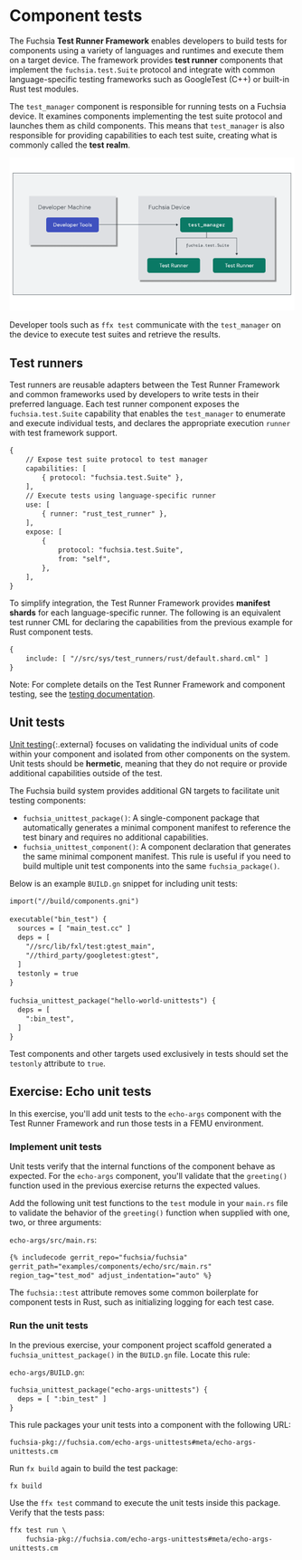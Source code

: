 # Component tests

The Fuchsia **Test Runner Framework** enables developers to build tests for
components using a variety of languages and runtimes and execute them on a
target device. The framework provides **test runner** components that implement
the `fuchsia.test.Suite` protocol and integrate with common language-specific
testing frameworks such as GoogleTest (C++) or built-in Rust test modules.

The `test_manager` component is responsible for running tests on a Fuchsia
device. It examines components implementing the test suite protocol and launches
them as child components. This means that `test_manager` is also responsible for
providing capabilities to each test suite, creating what is commonly called the
**test realm**.

![test execution on a Fuchsia device](images/test-realm.png)

Developer tools such as `ffx test` communicate with the `test_manager` on the
device to execute test suites and retrieve the results.

## Test runners

Test runners are reusable adapters between the Test Runner Framework and common
frameworks used by developers to write tests in their preferred
language. Each test runner component exposes the `fuchsia.test.Suite` capability
that enables the `test_manager` to enumerate and execute individual tests, and
declares the appropriate execution `runner` with test framework support.

```json5
{
    // Expose test suite protocol to test manager
    capabilities: [
        { protocol: "fuchsia.test.Suite" },
    ],
    // Execute tests using language-specific runner
    use: [
        { runner: "rust_test_runner" },
    ],
    expose: [
        {
            protocol: "fuchsia.test.Suite",
            from: "self",
        },
    ],
}
```


To simplify integration, the Test Runner Framework provides **manifest shards**
for each language-specific runner. The following is an equivalent test runner
CML for declaring the capabilities from the previous example for Rust component
tests.

```json5
{
    include: [ "//src/sys/test_runners/rust/default.shard.cml" ]
}
```

Note: For complete details on the Test Runner Framework and component testing,
see the
[testing documentation](/docs/concepts/testing/v2/test_runner_framework.md).

## Unit tests

[Unit testing](https://en.wikipedia.org/wiki/Unit_testing){:.external} focuses
on validating the individual units of code within your component and isolated
from other components on the system. Unit tests should be **hermetic**, meaning
that they do not require or provide additional capabilities outside of the test.

The Fuchsia build system provides additional GN targets to facilitate unit
testing components:

* `fuchsia_unittest_package()`: A single-component package that automatically
  generates a minimal component manifest to reference the test binary and
  requires no additional capabilities.
* `fuchsia_unittest_component()`: A component declaration that generates the
  same minimal component manifest. This rule is useful if you need to build
  multiple unit test components into the same `fuchsia_package()`.

Below is an example `BUILD.gn` snippet for including unit tests:

```gn
import("//build/components.gni")

executable("bin_test") {
  sources = [ "main_test.cc" ]
  deps = [
    "//src/lib/fxl/test:gtest_main",
    "//third_party/googletest:gtest",
  ]
  testonly = true
}

fuchsia_unittest_package("hello-world-unittests") {
  deps = [
    ":bin_test",
  ]
}
```


<aside class="key-point">
Test components and other targets used exclusively in tests should set the
<code>testonly</code> attribute to <code>true</code>.
</aside>


## Exercise: Echo unit tests

In this exercise, you'll add unit tests to the `echo-args` component with the
Test Runner Framework and run those tests in a FEMU environment.

### Implement unit tests

Unit tests verify that the internal functions of the component behave as
expected. For the `echo-args` component, you'll validate that the `greeting()`
function used in the previous exercise returns the expected values.

Add the following unit test functions to the `test` module in your `main.rs`
file to validate the behavior of the `greeting()` function when supplied with
one, two, or three arguments:


`echo-args/src/main.rs`:

```
{% includecode gerrit_repo="fuchsia/fuchsia" gerrit_path="examples/components/echo/src/main.rs" region_tag="test_mod" adjust_indentation="auto" %}
```

<aside class="key-point">
The <code>fuchsia::test</code> attribute removes some common boilerplate for
component tests in Rust, such as initializing logging for each test case.
</aside>

### Run the unit tests

In the previous exercise, your component project scaffold generated a
`fuchsia_unittest_package()` in the `BUILD.gn` file. Locate this rule:

`echo-args/BUILD.gn`:

```gn
fuchsia_unittest_package("echo-args-unittests") {
  deps = [ ":bin_test" ]
}
```

This rule packages your unit tests into a component with the following URL:


```none
fuchsia-pkg://fuchsia.com/echo-args-unittests#meta/echo-args-unittests.cm
```

Run `fx build` again to build the test package:

```posix-terminal
fx build
```

Use the `ffx test` command to execute the unit tests inside this package.
Verify that the tests pass:

```posix-terminal
ffx test run \
    fuchsia-pkg://fuchsia.com/echo-args-unittests#meta/echo-args-unittests.cm
```
